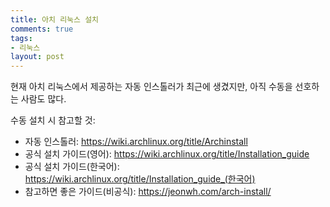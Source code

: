 ```yaml
---
title: 아치 리눅스 설치
comments: true
tags:
- 리눅스
layout: post
---
```


현재 아치 리눅스에서 제공하는 자동 인스톨러가 최근에 생겼지만, 아직 수동을 선호하는 사람도 많다.

수동 설치 시 참고할 것:

- 자동 인스톨러: <https://wiki.archlinux.org/title/Archinstall>
- 공식 설치 가이드(영어): <https://wiki.archlinux.org/title/Installation_guide>
- 공식 설치 가이드(한국어): <https://wiki.archlinux.org/title/Installation_guide_(한국어)>
- 참고하면 좋은 가이드(비공식): <https://jeonwh.com/arch-install/>

